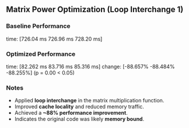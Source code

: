 ## Matrix Power Optimization (Loop Interchange 1)

### Baseline Performance

time: [726.04 ms 726.96 ms 728.20 ms]

### Optimized Performance

time: [82.262 ms 83.716 ms 85.316 ms]
change: [-88.657% -88.484% -88.255%] (p = 0.00 < 0.05)

### Notes

- Applied **loop interchange** in the matrix multiplication function.
- Improved **cache locality** and reduced memory traffic.
- Achieved a **~88% performance improvement**.
- Indicates the original code was likely **memory bound**.